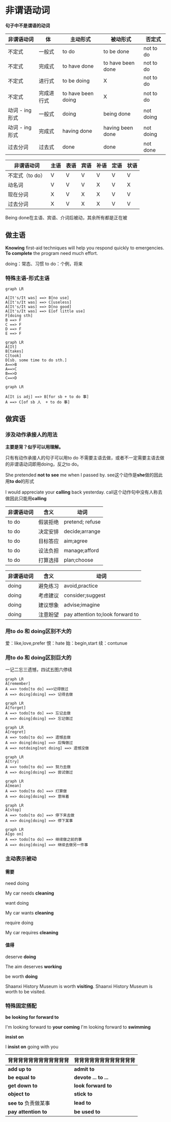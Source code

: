 # 非谓语动词

**句子中不是谓语的动词**

| 非谓语动词      | 体         | 主动形式           | 被动形式          | 否定式    |
| --------------- | ---------- | ------------------ | ----------------- | --------- |
| 不定式          | 一般式     | to do              | to be done        | not to do |
| 不定式          | 完成式     | to have done       | to have been done | not to do |
| 不定式          | 进行式     | to be doing        | X                 | not to do |
| 不定式          | 完成进行式 | to have been doing | X                 | not to do |
| 动词 - ing 形式 | 一般式     | doing              | being done        | not doing |
| 动词 - ing 形式 | 完成式     | having done        | having been done  | not doing |
| 过去分词        | 过去式     | done               | done              | not done  |

| 非谓语动词      | 主语 | 表语 | 宾语 | 补语 | 定语 | 状语 |
| --------------- | ---- | ---- | ---- | ---- | ---- | ---- |
| 不定式（to do） | V    | V    | V    | V    | V    | V    |
| 动名词          | V    | V    | V    | X    | V    | X    |
| 现在分词        | X    | V    | X    | X    | V    | V    |
| 过去分词        | X    | V    | X    | X    | V    | V    |

Being done在主语、宾语、介词后被动，其余所有都是正在被



## 做主语

**Knowing** first-aid techniques will help you respond quickly to emergencies.
**To complete** the program need much effort.

doing：常态、习惯
to do：个例，将来

### 特殊主语-形式主语



```mermaid
graph LR

A[It's/It was] ==> B[no use]
A[It's/It was] ==> C[useless]
A[It's/It was] ==> D[no good]
A[It's/It was] ==> E[of little use]
F[doing sth]
B ==> F
C ==> F
D ==> F
E ==> F
```



```mermaid
graph LR
A[It]
B[takes]
C[took]
D[sb. some time to do sth.]
A==>B
A==>C
B==>D
C==>D
```







```mermaid
graph LR

A[It is adj] ==> B[for sb + to do 事]
A ==> C[of sb 人  + to do 事]

```

## 做宾语

### 涉及动作承接人的用法

**主要是背？似乎可以用理解。**

只有有动作承接人的句子可以用to do
不需要主语去做，或者不一定需要主语去做的非谓语动词即用doing，反之to do。

She pretended **not to see** me when I passed by.
see这个动作是**she**做的因此用**to do**的形式

I would appreciate your **calling** back yesterday.
call这个动作句中没有人称去做因此只能用**calling**



| 非谓语动词 | 含义     | 动词            |
| ---------- | -------- | --------------- |
| to do      | 假装拒绝 | pretend; refuse |
| to do      | 决定安排 | decide;arrange  |
| to do      | 目标答应 | aim;agree       |
| to do      | 设法负担 | manage;afford   |
| to do      | 打算选择 | plan;choose     |

| 非谓语动词 | 含义     | 动词                             |
| ---------- | -------- | -------------------------------- |
| doing      | 避免练习 | avoid,practice                   |
| doing      | 考虑建议 | consider;suggest                 |
| doing      | 建议想象 | advise;imagine                   |
| doing      | 注意盼望 | pay attention to;look forward to |



###  用to do 和 doing区别不大的

爱：like,love,prefer
恨：hate
始：begin,start
续：contunue



### 用to do 和 doing区别巨大的

一记二忘三遗憾，四试五图六停续

```mermaid
graph LR
A[remember]
A ==> todo[to do] ==>记得做过
A ==> doing[doing] ==> 记得去做
```



```mermaid
graph LR
A[forget]
A ==> todo[to do] ==> 忘记去做
A ==> doing[doing] ==> 忘记做过
```



```mermaid
graph LR
A[regret]
A ==> todo[to do] ==> 遗憾去做
A ==> doing[doing] ==> 后悔做过
A ==> notdoing[not doing] ==> 遗憾没做
```



```mermaid
graph LR
A[try]
A ==> todo[to do] ==> 努力去做
A ==> doing[doing] ==> 尝试做过
```



```mermaid
graph LR
A[mean]
A ==> todo[to do] ==> 打算做
A ==> doing[doing] ==> 意味着
```



```mermaid
graph LR
A[stop]
A ==> todo[to do] ==> 停下来去做
A ==> doing[doing] ==> 停下某事
```



```mermaid
graph LR
A[go on]
A ==> todo[to do] ==> 继续做之前的事
A ==> doing[doing] ==> 继续去做另一件事
```

### 主动表示被动

#### 需要

need doing

My car needs **cleaning**



want doing

My car wants **cleaning**



require doing

My car requires **cleaning**



#### 值得

deserve **doing**

The aim deserves **working**



be worth **doing**

Shaanxi History Museum is worth **visiting**.
Shaanxi History Museum is worth to be visited.



### 特殊固定搭配

**be looking for forward to**

I'm looking forward to **your coming**
I'm looking forward to **swimming**



**insist on**

I **insist on** going with you






| 背背背背背背背背背背背背 | 背背背背背背背背背背背背 |
| -------------------- | --------------------- |
| **add up to**        | **admit to**          |
| **be equal to**      | **devote ... to ...** |
| **get down to**      | **look forward to**   |
| **object to**        | **stick to**          |
| **see to** 负责做某事     | **lead to**           |
| **pay attention to** | **be used to**        |

